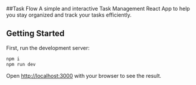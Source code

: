 ##Task Flow
A simple and interactive Task Management React App to help you stay organized and track your tasks efficiently.
## Getting Started

First, run the development server:

```bash
npm i
npm run dev

```
Open [http://localhost:3000](http://localhost:3000) with your browser to see the result.
